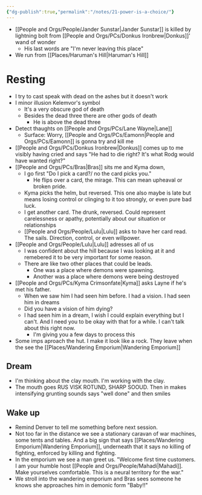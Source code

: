 ```yaml
---
{"dg-publish":true,"permalink":"/notes/21-power-is-a-choice/"}
---
```




- [[People and Orgs/People/Jander Sunstar\|Jander Sunstar]] is killed by  lightning bolt from [[People and Orgs/PCs/Donkus Ironbrew\|Donkus]]' wand of wonder
	- His last words are "I'm never leaving this place"
- We run from [[Places/Haruman's Hill\|Haruman's Hill]]

# Resting
- I try to cast speak with dead on the ashes but it doesn't work
- I minor illusion Kelemvor's symbol
	- It's a very obscure god of death
	- Besides the dead three there are other gods of death
		- He is above the dead three
- Detect thaughts on [[People and Orgs/PCs/Lane Wayne\|Lane]]
	- Surface: Worry, [[People and Orgs/PCs/Eamonn\|People and Orgs/PCs/Eamonn]] is gonna try and kill me
- [[People and Orgs/PCs/Donkus Ironbrew\|Donkus]] comes up to me visibly having cried and says "He had to die right? It's what Rodg would have wanted right?"
- [[People and Orgs/PCs/Bras\|Bras]] sits me and Kyma down, 
	- I go first "Do I pick a card?/ no the card picks you."
		- He flips over a card, the mirage. This can mean upheaval or broken pride. 
	- Kyma picks the helm, but reversed. This one also maybe is late but means losing control or clinging to it too strongly, or even pure bad luck. 
	- I get another card. The drunk, reversed. Could represent carelessness or apathy, potentially about our situation or relationships
	- [[People and Orgs/People/Lulu\|Lulu]] asks to have her card read. The sails. Direction, control, or even willpower. 
- [[People and Orgs/People/Lulu\|Lulu]] adresses all of us
	- I was confident about the hill because I was looking at it and remebered it to be very important for some reason. 
	- There are like two other places that could be leads. 
		- One was a place where demons were spawning. 
		- Another was a place where demons were being destroyed
- [[People and Orgs/PCs/Kyma Crimsonfate\|Kyma]] asks Layne if he's met his father. 
	- When we saw him I had seen him before. I had a vision. I had seen him in dreams
	- Did you have a vision of him dying? 
	- I had seen him in a dream, I wish I could explain everything but I can't. And I need you to be okay with that for a while. I can't talk about this right now. 
		- I'm giving you a few days to process this 
- Some imps aproach the hut. I make it look like a rock. They leave when the see the [[Places/Wandering Emporium\|Wandering Emporium]]
## Dream
- I'm thinking about the clay mouth. I'm working with the clay. 
- The mouth goes RUS VISK ROTUND, SHARP SOOUD. Then in makes intensifying grunting sounds says "well done" and then smiles

## Wake up
- Remind Denver to tell me something before next session. 
- Not too far in the distance we see a stationary caravan of war machines, some tents and tables. And a big sign that says [[Places/Wandering Emporium\|Wandering Emporium]], underneath that it says no killing of fighting, enforced by killing and fighting.
- In the emporium we see a man greet us. "Welcome first time customers. I am your humble host [[People and Orgs/People/Mahadi\|Mahadi]]. Make yourselves comfortable. This is a neural territory for the war."
- We stroll into the wandering emporium and Bras sees someone he knows she approaches him in demonic form "Baby!!"